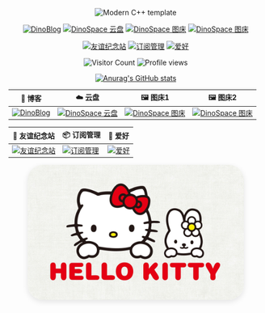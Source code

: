 <div id="title" align=center>

![Modern C++ template][github-sub-title:img]

[![DinoBlog](https://img.shields.io/badge/博客-DinoBlog-pink)](https://blog.072416.xyz)
[![DinoSpace 云盘](https://img.shields.io/badge/云盘-DinoSpace-blue)](https://cloud.072416.xyz)
[![DinoSpace 图床](https://img.shields.io/badge/图床-ImgBox-87CEEB)](https://uppic.dpdns.org/)
[![DinoSpace 图床](https://img.shields.io/badge/图床-ImgBed-4682B4)](https://uppic.dpdns.org/)

[![友谊纪念站](https://img.shields.io/badge/友谊纪念站-Moments-purple)](https://zsyxy.dpdns.org/)
[![订阅管理](https://img.shields.io/badge/订阅管理-Subscription-orange)](https://zhyx.qzz.io/)
[![爱好](https://img.shields.io/badge/爱好-Hellokitty-ff69b4)](https://www.sanrio.com/hellokitty)

<p align="center">
  <img src="https://hits.sh/github.com/dinosaurerer.svg?color=blue" alt="Visitor Count"/>  
  <img src="https://komarev.com/ghpvc/?username=dinosaurerer&color=brightgreen" alt="Profile views"/>
</p>


[![Anurag's GitHub stats](https://github-readme-stats.vercel.app/api?username=dinosaurerer&show_icons=true&theme=tokyonight)](https://b23.tv/iEJTnPp)

<div align="center">

| 📝 博客 | ☁️ 云盘 | 🖼 图床1 | 🖼 图床2 |
|--------|--------|---------|---------|
| [![DinoBlog](https://img.shields.io/badge/博客-DinoBlog-pink)](https://blog.072416.xyz) | [![DinoSpace 云盘](https://img.shields.io/badge/云盘-DinoSpace-blue)](https://cloud.072416.xyz) | [![DinoSpace 图床](https://img.shields.io/badge/图床-ImgBox-87CEEB)](https://uppic.dpdns.org/) | [![DinoSpace 图床](https://img.shields.io/badge/图床-ImgBed-4682B4)](https://uppic.dpdns.org/) |


| 🤝 友谊纪念站 | 📦 订阅管理 | 💖 爱好 |
|--------------|-----------|--------|
| [![友谊纪念站](https://img.shields.io/badge/友谊纪念站-Moments-purple)](https://zsyxy.dpdns.org/) | [![订阅管理](https://img.shields.io/badge/订阅管理-Subscription-orange)](https://zhyx.qzz.io/) | [![爱好](https://img.shields.io/badge/爱好-Hellokitty-ff69b4)](https://www.sanrio.com/hellokitty) |

</div>


<!--BADGE_START--><!--BADGE_END-->

</div>  



<!--IMAGE_START-->
<div align="center">
  <img src="image/8253693.jpg" alt="纪念站截图" style="border-radius:30px; max-width:85%; box-shadow: 0 4px 12px rgba(0,0,0,0.1);"> <!--轮播占位符-->
</div>
<!--IMAGE_END-->


[github-sub-title:img]: https://readme-typing-svg.herokuapp.com?font=Segoe+Script&center=true&lines=XiHuanShiXinYi🦖🦕🦖....
